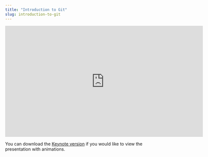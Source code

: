 ```yaml
---
title: "Introduction to Git"
slug: introduction-to-git
---
```




<embed src="https://s3.amazonaws.com/mgwu-misc/MS-17/Slides/Introduction-To-Git.pdf" width="640" height="360" type='application/pdf'>

You can download the [Keynote version](https://github.com/MakeSchool-Tutorials/MS-2017-Lectures/raw/master/P3-Introduction-to-Git/Introduction-To-Git.key) if you would like to view the presentation with animations.